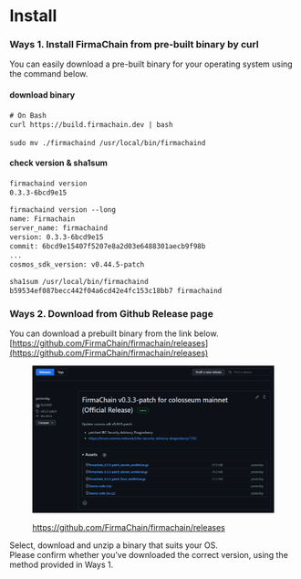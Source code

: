# Install

### Ways 1. Install FirmaChain from pre-built binary by curl

You can easily download a pre-built binary for your operating system using the command below.

#### download binary

```shell
# On Bash
curl https://build.firmachain.dev | bash

sudo mv ./firmachaind /usr/local/bin/firmachaind
```

#### check version & sha1sum

```
firmachaind version
0.3.3-6bcd9e15
```

```
firmachaind version --long
name: Firmachain
server_name: firmachaind
version: 0.3.3-6bcd9e15
commit: 6bcd9e15407f5207e8a2d03e6488301aecb9f98b
...
cosmos_sdk_version: v0.44.5-patch
```

```
sha1sum /usr/local/bin/firmachaind
b59534ef087becc442f04a6cd42e4fc153c18bb7 firmachaind
```

### Ways 2. Download from Github Release page

You can download a prebuilt binary from the link below. [https://github.com/FirmaChain/firmachain/releases](https://github.com/FirmaChain/firmachain/releases)​

<figure><img src="../../.gitbook/assets/image.png" alt=""><figcaption><p><a href="https://github.com/FirmaChain/firmachain/releases">https://github.com/FirmaChain/firmachain/releases</a></p></figcaption></figure>

Select, download and unzip a binary that suits your OS.\
Please confirm whether you’ve downloaded the correct version, using the method provided in Ways 1.

